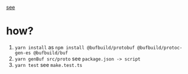 [see](https://github.com/bufbuild/protobuf-es)


# how?

1. `yarn install` as `npm install @bufbuild/protobuf @bufbuild/protoc-gen-es @bufbuild/buf`
2. `yarn genBuf src/proto` see `package.json -> script`
3. `yarn test`  see `make.test.ts`